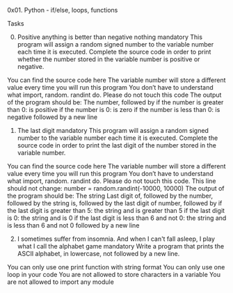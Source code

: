 0x01. Python - if/else, loops, functions

Tasks

0. Positive anything is better than negative nothing
mandatory
This program will assign a random signed number to
the variable number each time it is executed. Complete
the source code in order to print whether the number
stored in the variable number is positive or negative.

You can find the source code here
The variable number will store a different value
every time you will run this program
You don’t have to understand what import, random.
randint do. Please do not touch this code
The output of the program should be:
The number, followed by
if the number is greater than 0: is positive
if the number is 0: is zero
if the number is less than 0: is negative
followed by a new line

1. The last digit
mandatory
This program will assign a random signed number to
the variable number each time it is executed. Complete
the source code in order to print the last digit of
the number stored in the variable number.

You can find the source code here
The variable number will store a different value
every time you will run this program
You don’t have to understand what import, random.
randint do. Please do not touch this code. This line
should not change: number = random.randint(-10000, 10000)
The output of the program should be:
The string Last digit of, followed by
the number, followed by
the string is, followed by the last digit of number, followed by
if the last digit is greater than 5: the string and is greater than 5
if the last digit is 0: the string and is 0
if the last digit is less than 6 and not 0: the string and is less than 6 and not 0
followed by a new line

2. I sometimes suffer from insomnia. And when I can't
fall asleep, I play what I call the alphabet game
mandatory
Write a program that prints the ASCII alphabet, in
lowercase, not followed by a new line.

You can only use one print function with string format
You can only use one loop in your code
You are not allowed to store characters in a variable
You are not allowed to import any module
